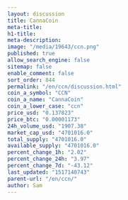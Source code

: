 ```yaml
---
layout: discussion
title: CannaCoin
meta-title: 
h1-title: 
meta-description: 
image: "/media/19643/ccn.png"
published: true
allow_search_engine: false
sitemap: false
enable_comment: false
sort_order: 844
permalink: "/en/ccn/discussion.html"
coin_a_symbol: "CCN"
coin_a_name: "CannaCoin"
coin_a_lower_case: "ccn"
price_usd: "0.137823"
price_btc: "0.00001173"
24h_volume_usd: "1907.38"
market_cap_usd: "4701016.0"
total_supply: "4701016.0"
available_supply: "4701016.0"
percent_change_1h: "2.02"
percent_change_24h: "3.97"
percent_change_7d: "-43.12"
last_updated: "1517140743"
parent-url: "/en/ccn/"
author: Sam
---
```


